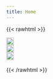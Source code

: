 ```yaml
---
title: Home
---
```

{{< rawhtml >}}
<div class="four columns">
<a href="/categories/laser.html"><img src="/images/laserbutton.jpg" style="width:100%"></a>
</div>
<div class="four columns">
<a href="/categories/mixed-media.html"><img src="/images/mixedbutton.jpg" style="width:100%"></a>
</div>
<div class="four columns">
<a href="/categories/fluid-media.html"><img src="/images/fluidbutton.jpg" style="width:100%"></a>
</div>
<div class="twelve columns">
<br/>
</div>
{{< /rawhtml >}}
